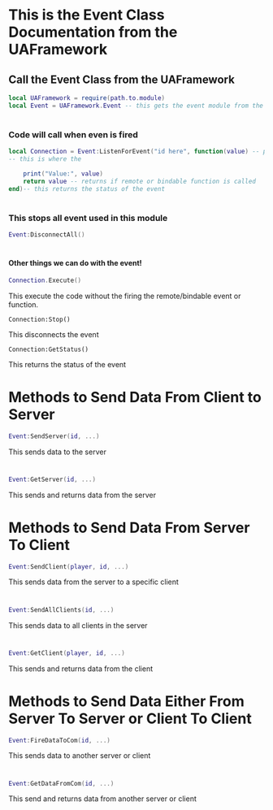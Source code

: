 # **This is the Event Class Documentation from the UAFramework**


## Call the Event Class from the UAFramework

``` lua
local UAFramework = require(path.to.module)
local Event = UAFramework.Event -- this gets the event module from the package
```

#

### Code will call when even is fired


``` lua
local Connection = Event:ListenForEvent("id here", function(value) -- paramaters here
-- this is where the

    print("Value:", value)
    return value -- returns if remote or bindable function is called
end)-- this returns the status of the event
```
#

### This stops all event used in this module
``` lua
Event:DisconnectAll()
```

#

#### **Other things we can do with the event!**

``` lua
Connection.Execute() 
```
This execute the code without the firing the remote/bindable event or function.

```
Connection:Stop()
```
This disconnects the event

```
Connection:GetStatus()
```
This returns the status of the event

#

# **Methods to Send Data From Client to Server**

``` lua
Event:SendServer(id, ...)
```
This sends data to the server
#

``` lua
Event:GetServer(id, ...)
```
This sends and returns data from the server
#

# **Methods to Send Data From Server To Client**
``` lua
Event:SendClient(player, id, ...)
```
This sends data from the server to a specific client
#

``` lua
Event:SendAllClients(id, ...)
```
This sends data to all clients in the server
#

``` lua
Event:GetClient(player, id, ...)
```
This sends and returns data from the client
#

# **Methods to Send Data Either From Server To Server or Client To Client**

``` lua
Event:FireDataToCom(id, ...)
```
This sends data to another server or client
#

``` lua
Event:GetDataFromCom(id, ...)
```
This send and returns data from another server or client
#